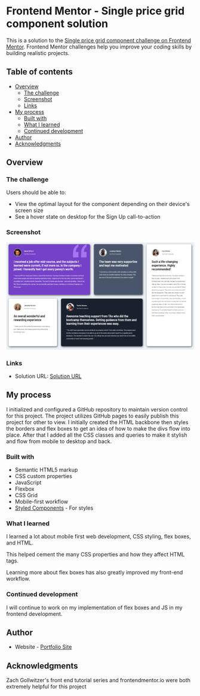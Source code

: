 # Frontend Mentor - Single price grid component solution

This is a solution to the [Single price grid component challenge on Frontend Mentor](https://www.frontendmentor.io/challenges/single-price-grid-component-5ce41129d0ff452fec5abbbc). Frontend Mentor challenges help you improve your coding skills by building realistic projects. 

## Table of contents

- [Overview](#overview)
  - [The challenge](#the-challenge)
  - [Screenshot](#screenshot)
  - [Links](#links)
- [My process](#my-process)
  - [Built with](#built-with)
  - [What I learned](#what-i-learned)
  - [Continued development](#continued-development)
- [Author](#author)
- [Acknowledgments](#acknowledgments)


## Overview

### The challenge

Users should be able to:

- View the optimal layout for the component depending on their device's screen size
- See a hover state on desktop for the Sign Up call-to-action

### Screenshot

![](./screenshot.jpg)



### Links

- Solution URL: [Solution URL](https://taylor1038.github.io/pricing-card-frontend/)


## My process

I initialized and configured a GitHub repository to maintain version control for this project. The project utilizes GitHub pages to easily publish this project for other to view. I initially created the HTML backbone then styles the borders and flex boxes to get an idea of how to make the divs flow into place. After that I added all the CSS classes and queries to make it stylish and flow from mobile to desktop and back.

### Built with

- Semantic HTML5 markup
- CSS custom properties
- JavaScript
- Flexbox
- CSS Grid
- Mobile-first workflow
- [Styled Components](https://styled-components.com/) - For styles



### What I learned

I learned a lot about mobile first web development, CSS styling, flex boxes, and HTML.

This helped cement the many CSS properties and how they affect HTML tags.

Learning more about flex boxes has also greatly improved my front-end workflow. 


### Continued development

I will continue to work on my implementation of flex boxes and JS in my frontend development.




## Author

- Website - [Portfolio Site](https://www.stephen.photography/portfolio)



## Acknowledgments

Zach Gollwitzer's front end tutorial series and frontendmentor.io were both extremely helpful for this project

